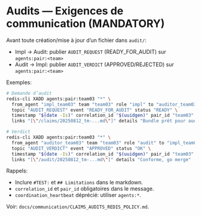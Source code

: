 # Audits — Exigences de communication (MANDATORY)

Avant toute création/mise à jour d’un fichier dans `audit/`:

- Impl → Audit: publier `AUDIT_REQUEST` (READY_FOR_AUDIT) sur `agents:pair:<team>`
- Audit → Impl: publier `AUDIT_VERDICT` (APPROVED/REJECTED) sur `agents:pair:<team>`

Exemples:
```bash
# Demande d’audit
redis-cli XADD agents:pair:team03 "*" \
  from_agent "impl_team03" team "team03" role "impl" to "auditor_team03" \
  topic "AUDIT_REQUEST" event "READY_FOR_AUDIT" status "READY" \
  timestamp "$(date -Is)" correlation_id "$(uuidgen)" pair_id "team03" \
  links "[\"/claims/20250812_tm-...md\"]" details "Bundle prêt pour audit"

# Verdict
redis-cli XADD agents:pair:team03 "*" \
  from_agent "auditor_team03" team "team03" role "audit" to "impl_team03" \
  topic "AUDIT_VERDICT" event "APPROVED" status "OK" \
  timestamp "$(date -Is)" correlation_id "$(uuidgen)" pair_id "team03" \
  links "[\"/audit/20250812_tm-...md\"]" details "Conforme, go merge"
```

Rappels:
- Inclure `#TEST:` et `## Limitations` dans le markdown.
- `correlation_id` et `pair_id` obligatoires dans le message.
- `coordination_heartbeat` déprécié: utiliser `agents:*`.

Voir: `docs/communication/CLAIMS_AUDITS_REDIS_POLICY.md`.

